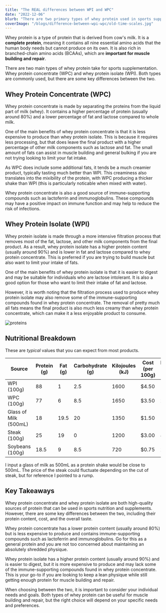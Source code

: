 ```yaml
---
title: "The REAL differences between WPI and WPC"
date: "2022-12-06"
blurb: "There are two primary types of whey protein used in sports supplementation. Whey protein concentrate (WPC) and whey protein isolate (WPI). Both types are commonly used, but there are some key differences between the two!"
coverImage: "/blogs/difference-between-wpi-wpc/old-time-scales.jpg"
---
```


Whey protein is a type of protein that is derived from cow's milk. It is a **complete protein**, meaning it contains all nine essential amino acids that the human body needs but cannot produce on its own. It is also rich in branched-chain amino acids (BCAAs), which are **important for muscle building and repair**.

There are two main types of whey protein take for sports supplementation. Whey protein concentrate (WPC) and whey protein isolate (WPI). Both types are commonly used, but there are some key differences between the two.

## Whey Protein Concentrate (WPC)

Whey protein concentrate is made by separating the proteins from the liquid part of milk (whey). It contains a higher percentage of protein (usually around 80%) and a lower percentage of fat and lactose compared to whole milk.

One of the main benefits of whey protein concentrate is that it is less expensive to produce than whey protein isolate. This is because it requires less processing, but that does leave the final product with a higher percentage of other milk components such as lactose and fat. The small amount of fats can assist in muscle building and general bulking if you are not trying looking to limit your fat intake.

As WPC does include some additional fats, it tends be a much creamier product, typically tasting much better than WPI. This creaminess also translates into the mixibility of the protein, with WPC producing a thicker shake than WPI (this is particularly noticable when mixed with water).

Whey protein concentrate is also a good source of immune-supporting compounds such as lactoferrin and immunoglobulins. These compounds may have a positive impact on immune function and may help to reduce the risk of infections.

## Whey Protein Isolate (WPI)

Whey protein isolate is made through a more intensive filtration process that removes most of the fat, lactose, and other milk components from the final product. As a result, whey protein isolate has a higher protein content (usually around 90%) and is lower in fat and lactose compared to whey protein concentrate. This is preferred if you are trying to build muscle but also want to limit your intake of fats.

One of the main benefits of whey protein isolate is that it is easier to digest and may be suitable for individuals who are lactose intolerant. It is also a good option for those who want to limit their intake of fat and lactose.

However, it is worth noting that the filtration process used to produce whey protein isolate may also remove some of the immune-supporting compounds found in whey protein concentrate. The removal of pretty much all fats means the final product is also much less creamy than whey protein concentrate, which can make it a less enjoyable product to consume.

![proteins](/blogs/difference-between-wpi-wpc/proteins.jpg)

## Nutritional Breakdown

These are _typical_ values that you can expect from most products.

| Source                | Protein (g) | Fat (g) | Carbohydrate (g) | Kilojoules (kJ) | Cost (per 100g) | Protein Value (g/$) |
| --------------------- | ----------- | ------- | ---------------- | --------------- | --------------- | ------------------- |
| WPI (100g)            | 88          | 1       | 2.5              | 1600            | $4.50           | 19.5                |
| WPC (100g)            | 77          | 6       | 8.5              | 1650            | $3.50           | 22                  |
| Glass of Milk (500mL) | 18          | 19.5    | 20               | 1350            | $1.50           | 12                  |
| Steak (100g)          | 25          | 19      | 0                | 1200            | $3.00           | 8.3                 |
| Soybeans (100g)       | 18.5        | 9       | 8.5              | 720             | $0.75           | 24                  |

I input a glass of milk as 500mL as a protein shake would be close to 500mL. The price of the steak could fluctuate depending on the cut of steak, but for reference I pointed to a rump.

## Key Takeaways

Whey protein concentrate and whey protein isolate are both high-quality sources of protein that can be used in sports nutrition and supplements. However, there are some key differences between the two, including their protein content, cost, and the overall taste.

Whey protein concentrate has a lower protein content (usually around 80%) but is less expensive to produce and contains immune-supporting compounds such as lactoferrin and immunoglobulins. Go for this as a general protein and you are not too concerned about maintaining an absolutely shredded physique.

Whey protein isolate has a higher protein content (usually around 90%) and is easier to digest, but it is more expensive to produce and may lack some of the immune-supporting compounds found in whey protein concentrate. This is your go-to if you are looking to keep a lean physique while still getting enough protein for muscle building and repair.

When choosing between the two, it is important to consider your individual needs and goals. Both types of whey protein can be useful for muscle building and repair, but the right choice will depend on your specific needs and preferences.
